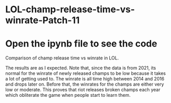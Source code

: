 # LOL-champ-release-time-vs-winrate-Patch-11
# Open the ipynb file to see the code 
Comparison of champ release time vs winrate in LOL. 


The results are as I expected. Note that, since the data is from 2021, its normal for the winrate of newly released
champs to be low because it takes a lot of getting used to. The winrate is all time high between 2014 and 2016
and drops later on. Before that, the winrates for the champs are either very low or moderate. This proves that
riot releases broken champs each year which obliterate the game when people start to learn them.  
